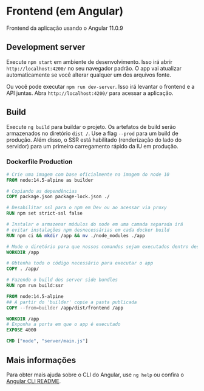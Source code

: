 # Frontend (em Angular)

Frontend da aplicação usando o Angular 11.0.9

## Development server

Execute `npm start` em ambiente de desenvolvimento. Isso irá abrir `http://localhost:4200/` no seu navegador padrão. O app vai atualizar automaticamente se você alterar qualquer um dos arquivos fonte.

Ou você pode executar `npm run dev-server`. Isso irá levantar o frontend e a API juntas. Abra `http://localhost:4200/` para acessar a aplicação.

## Build

Execute `ng build` para buildar o projeto. Os artefatos de build serão armazenados no diretório `dist /`. Use a flag `--prod` para um build de produção. Além disso, o SSR está habilitado (renderização do lado do servidor) para um primeiro carregamento rápido da IU em produção.

### Dockerfile Production

```dockerfile
# Crie uma imagem com base oficialmente na imagem do node 10
FROM node:14.5-alpine as builder

# Copiando as dependências
COPY package.json package-lock.json ./

# Desabilitar ssl para o npm em Dev ou ao acessar via proxy
RUN npm set strict-ssl false

# Instalar e armazenar módulos do node em uma camada separada irá
# evitar instalações npm desnecessárias em cada docker build
RUN npm ci && mkdir /app && mv ./node_modules ./app

# Mude o diretório para que nossos comandos sejam executados dentro deste novo diretório
WORKDIR /app

# Obtenha todo o código necessário para executar o app
COPY . /app/

# Fazendo o build dos server side bundles
RUN npm run build:ssr

FROM node:14.5-alpine
## A partir do 'builder' copie a pasta publicada
COPY --from=builder /app/dist/frontend /app

WORKDIR /app
# Exponha a porta em que o app é executado
EXPOSE 4000

CMD ["node", "server/main.js"]

```

## Mais informações

Para obter mais ajuda sobre o CLI do Angular, use `ng help` ou confira o [Angular CLI README](https://github.com/angular/angular-cli/blob/master/README.md).
